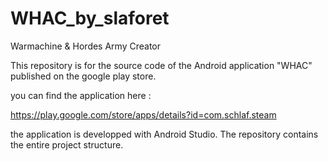 # WHAC_by_slaforet
Warmachine &amp; Hordes Army Creator

This repository is for the source code of the Android application "WHAC" published on the google play store.

you can find the application here : 

https://play.google.com/store/apps/details?id=com.schlaf.steam

the application is developped with Android Studio. The repository contains the entire project structure.
